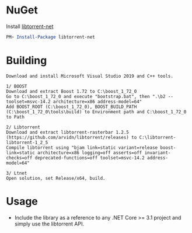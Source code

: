 # NuGet
Install [libtorrent-net](https://www.nuget.org/packages/libtorrent-net/)
```Powershell
PM> Install-Package libtorrent-net
```

# Building

```
Download and install Microsoft Visual Studio 2019 and C++ tools.

1/ BOOST
Download and extract Boost 1.72 to C:\boost_1_72_0
Go to C:\boost_1_72_0 and execute "bootstrap.bat", then ".\b2 --toolset=msvc-14.2 architecture=x86 address-model=64"
Add BOOST_ROOT (C:\boost_1_72_0), BOOST_BUILD_PATH (C:\boost_1_72_0\tools\build) to Environment path and C:\boost_1_72_0 to Path

2/ Libtorrent
Download and extract libtorrent-rasterbar 1.2.5 (https://github.com/arvidn/libtorrent/releases) to C:\libtorrent-libtorrent-1_2_5
Compile libtorrent using "bjam link=static variant=release boost-link=static architecture=x86 logging=off asserts=off invariant-checks=off deprecated-functions=off toolset=msvc-14.2 address-model=64"

3/ Ltnet
Open solution, set Release/x64, build.
```

# Usage

* Include the library as a reference to any .NET Core >= 3.1 project and simply use the libtorrent API.
